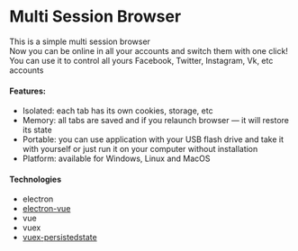 # Multi Session Browser

This is a simple multi session browser  
Now you can be online in all your accounts and switch them with one click!  
You can use it to control all yours Facebook, Twitter, Instagram, Vk, etc accounts

  


#### Features:
* Isolated: each tab has its own cookies, storage, etc
* Memory: all tabs are saved and if you relaunch browser — it will restore its state
* Portable: you can use application with your USB flash drive and take it with yourself or just run it on your computer without installation
* Platform: available for Windows, Linux and MacOS



#### Technologies
* electron
* [electron-vue](https://github.com/SimulatedGREG/electron-vue)
* vue
* vuex
* [vuex-persistedstate](https://github.com/robinvdvleuten/vuex-persistedstate)
